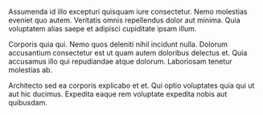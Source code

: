 Assumenda id illo excepturi quisquam iure consectetur. Nemo molestias eveniet quo autem. Veritatis omnis repellendus dolor aut minima. Quia voluptatem alias saepe et adipisci cupiditate ipsam illum.
 Corporis quia qui. Nemo quos deleniti nihil incidunt nulla. Dolorum accusantium consectetur est ut quam autem doloribus delectus et. Quia accusamus illo qui repudiandae atque dolorum. Laboriosam tenetur molestias ab.
 Architecto sed ea corporis explicabo et et. Qui optio voluptates quia qui ut aut hic ducimus. Expedita eaque rem voluptate expedita nobis aut quibusdam.